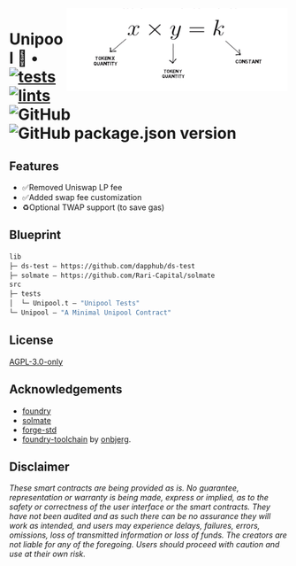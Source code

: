 <img align="right" width="400" height="150" top="100" src="./assets/readme.png">

# Unipool 🦄 • [![tests](https://github.com/abigger87/femplate/actions/workflows/tests.yml/badge.svg)](https://github.com/abigger87/femplate/actions/workflows/tests.yml) [![lints](https://github.com/abigger87/femplate/actions/workflows/lints.yml/badge.svg)](https://github.com/abigger87/femplate/actions/workflows/lints.yml) ![GitHub](https://img.shields.io/github/license/abigger87/femplate)  ![GitHub package.json version](https://img.shields.io/github/package-json/v/abigger87/femplate)

## Features

* ✅Removed Uniswap LP fee
* ✅Added swap fee customization
* ♻️Optional TWAP support (to save gas)


## Blueprint

```ml
lib
├─ ds-test — https://github.com/dapphub/ds-test
├─ solmate — https://github.com/Rari-Capital/solmate
src
├─ tests
│  └─ Unipool.t — "Unipool Tests"
└─ Unipool — "A Minimal Unipool Contract"
```

## License

[AGPL-3.0-only](https://github.com/abigger87/unipool/blob/master/LICENSE)

## Acknowledgements

- [foundry](https://github.com/gakonst/foundry)
- [solmate](https://github.com/Rari-Capital/solmate)
- [forge-std](https://github.com/brockelmore/forge-std)
- [foundry-toolchain](https://github.com/onbjerg/foundry-toolchain) by [onbjerg](https://github.com/onbjerg).

## Disclaimer

_These smart contracts are being provided as is. No guarantee, representation or warranty is being made, express or implied, as to the safety or correctness of the user interface or the smart contracts. They have not been audited and as such there can be no assurance they will work as intended, and users may experience delays, failures, errors, omissions, loss of transmitted information or loss of funds. The creators are not liable for any of the foregoing. Users should proceed with caution and use at their own risk._
